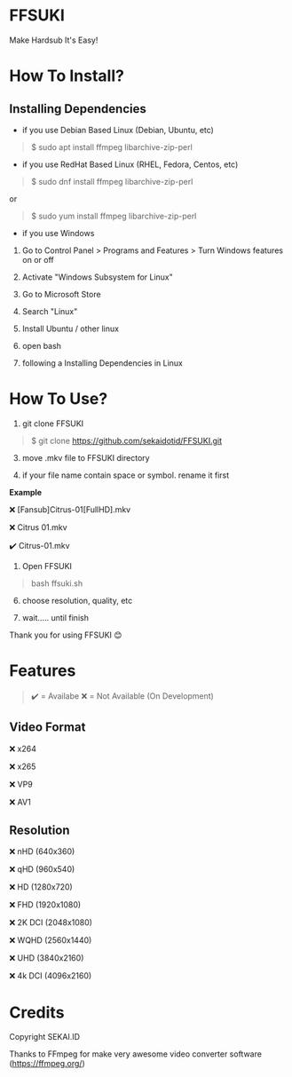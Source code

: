 # FFSUKI

Make Hardsub It's Easy!

# How To Install?

## Installing Dependencies

- if you use Debian Based Linux (Debian, Ubuntu, etc)

>$ sudo apt install ffmpeg libarchive-zip-perl

- if you use RedHat Based Linux (RHEL, Fedora, Centos, etc)

>$ sudo dnf install ffmpeg libarchive-zip-perl

or

>$ sudo yum install ffmpeg libarchive-zip-perl

- if you use Windows

1. Go to Control Panel > Programs and Features > Turn Windows features on or off

2. Activate "Windows Subsystem for Linux"

3. Go to Microsoft Store

4. Search "Linux"

5. Install Ubuntu / other linux

6. open bash

7. following a Installing Dependencies in Linux

# How To Use?

1. git clone FFSUKI

>$ git clone https://github.com/sekaidotid/FFSUKI.git

3. move .mkv file to FFSUKI directory

4. if your file name contain space or symbol. rename it first

**Example**

❌ [Fansub]Citrus-01[FullHD].mkv

❌ Citrus 01.mkv

✔️ Citrus-01.mkv

1. Open FFSUKI

>bash ffsuki.sh

6. choose resolution, quality, etc

7. wait..... until finish

Thank you for using FFSUKI 😊

# Features

> ✔️ = Availabe
> ❌ = Not Available (On Development)

## Video Format

❌ x264

❌ x265

❌ VP9

❌ AV1

## Resolution

❌ nHD (640x360)

❌ qHD (960x540)

❌ HD (1280x720)

❌ FHD (1920x1080)
  
❌ 2K DCI (2048x1080)

❌ WQHD (2560x1440)

❌ UHD (3840x2160)

❌ 4k DCI (4096x2160)

# Credits

Copyright SEKAI.ID

Thanks to FFmpeg for make very awesome video converter software (https://ffmpeg.org/)
